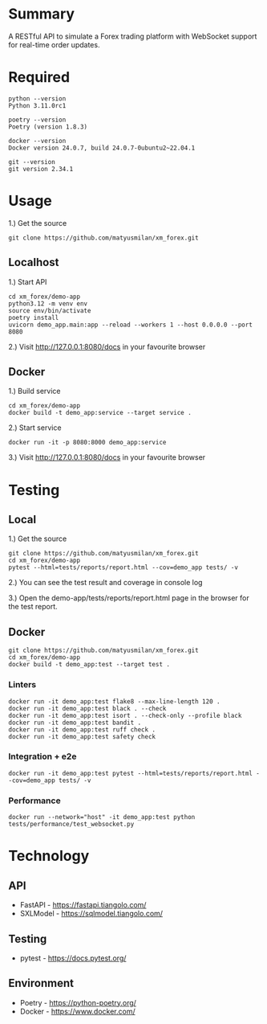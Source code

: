 # Summary
A RESTful API to simulate a Forex trading platform with WebSocket support for real-time order updates.
# Required
```commandline
python --version
Python 3.11.0rc1

poetry --version
Poetry (version 1.8.3)

docker --version
Docker version 24.0.7, build 24.0.7-0ubuntu2~22.04.1

git --version
git version 2.34.1
```
# Usage
1.) Get the source
```commandline
git clone https://github.com/matyusmilan/xm_forex.git
```
## Localhost
1.) Start API
```commandline
cd xm_forex/demo-app
python3.12 -m venv env
source env/bin/activate
poetry install
uvicorn demo_app.main:app --reload --workers 1 --host 0.0.0.0 --port 8080
```
2.) Visit http://127.0.0.1:8080/docs in your favourite browser
## Docker
1.) Build service
```commandline
cd xm_forex/demo-app
docker build -t demo_app:service --target service .
```
2.) Start service
```commandline
docker run -it -p 8080:8000 demo_app:service
```
3.) Visit http://127.0.0.1:8080/docs in your favourite browser

# Testing

## Local
1.) Get the source
```commandline
git clone https://github.com/matyusmilan/xm_forex.git
cd xm_forex/demo-app
pytest --html=tests/reports/report.html --cov=demo_app tests/ -v
```
2.) You can see the test result and coverage in console log

3.) Open the demo-app/tests/reports/report.html page in the browser for the test report.

## Docker
```commandline
git clone https://github.com/matyusmilan/xm_forex.git
cd xm_forex/demo-app
docker build -t demo_app:test --target test .
```
### Linters
```commandline
docker run -it demo_app:test flake8 --max-line-length 120 .
docker run -it demo_app:test black . --check
docker run -it demo_app:test isort . --check-only --profile black
docker run -it demo_app:test bandit .
docker run -it demo_app:test ruff check .
docker run -it demo_app:test safety check 
```

### Integration + e2e
```commandline
docker run -it demo_app:test pytest --html=tests/reports/report.html --cov=demo_app tests/ -v
```

### Performance
```commandline
docker run --network="host" -it demo_app:test python tests/performance/test_websocket.py
```
# Technology

## API
- FastAPI - https://fastapi.tiangolo.com/
- SXLModel - https://sqlmodel.tiangolo.com/

## Testing
- pytest - https://docs.pytest.org/

## Environment
- Poetry - https://python-poetry.org/
- Docker - https://www.docker.com/

